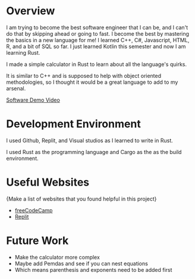 # Overview

I am trying to become the best software engineer that I can be, and I can't do that by skipping ahead or going to fast. I become the best by mastering the basics in a new language for me! I learned C++, C#, Javascript, HTML, R, and a bit of SQL so far. I just learned Kotlin this semester and now I am learning Rust.

I made a simple calculator in Rust to learn about all the language's quirks.

It is similar to C++ and is supposed to help with object oriented methodologies, so I thought it would be a great language to add to my arsenal.

[Software Demo Video](https://youtu.be/FpxCtIfr7SY)

# Development Environment

I used Github, Replit, and Visual studios as I learned to write in Rust.

I used Rust as the programming language and Cargo as the as the build environment.

# Useful Websites

{Make a list of websites that you found helpful in this project}

- [freeCodeCamp](https://www.freecodecamp.org/news/rust-in-replit/#macros-in-rust)
- [Replit](https://replit.com/~)

# Future Work

- Make the calculator more complex
- Maybe add Pemdas and see if you can nest equations
- Which means parenthesis and exponents need to be added first
